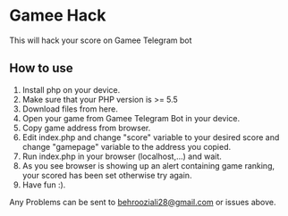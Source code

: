# Gamee Hack
This will hack your score on Gamee Telegram bot

## How to use
1. Install php on your device.
2. Make sure that your PHP version is >= 5.5
3. Download files from here.
4. Open your game from Gamee Telegram Bot in your device.
5. Copy game address from browser.
6. Edit index.php and change "score" variable to your desired score and change "gamepage" variable to the address you copied.
7. Run index.php in your browser (localhost,...) and wait.
8. As you see browser is showing up an alert containing game ranking, your scored has been set otherwise try again.
9. Have fun :).

Any Problems can be sent to behrooziali28@gmail.com or issues above.
